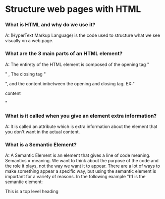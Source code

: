 # Structure web pages with HTML

### What is HTML and why do we use it?

A: (HyperText Markup Language) is the code used to structure what we see visually on a web page. 

### What are the 3 main parts of an HTML element?

A: The entirety of the HTML element is composed of the opening tag "<p>" , The closing tag "</p>", and the content imbetween the opening and closing tag. EX:"<p>content</p>"

### What is it called when you give an element extra information?

A:  It is called an attribute which is extra information about the element that you don't want in the actual content. 

### What is a Semantic Element?

A: A Semantic Element is an element that gives a line of code meaning.  Semantics = meaning. We want to think about the purpose of the code and the role it plays, not the way we want it to appear. There are a lot of ways to make something appear a specific way, but using the semantic element is important for a variety of reasons. In the following example "h1 is the semantic element:

</h1>This is a top level heading</h1>

